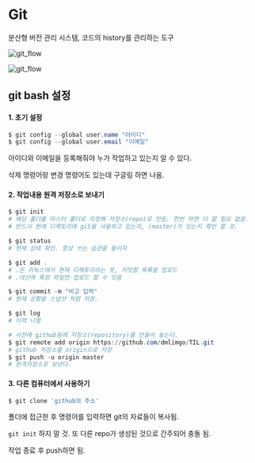 # Git

분산형 버전 관리 시스템, 코드의 history를 관리하는 도구

![git_flow](C:\Users\student\Desktop\TIL\pic\git_flow.PNG)

![git_flow](C:\Users\Lim\Desktop\SSAFY\TIL\pic\git_flow.PNG)



## git bash 설정

#### 1. 초기 설정

```powershell
$ git config --global user.name "아이디"
$ git config --global user.email "이메일"
```

아이디와 이메일을 등록해줘야 누가 작업하고 있는지 알 수 있다.

삭제 명령어랑 변경 명령어도 있는데 구글링 하면 나옴.



#### 2. 작업내용 원격 저장소로 보내기

```powershell
$ git init 
# 해당 폴더를 마스터 폴더로 지정해 저장소(repo)로 만듬. 한번 하면 더 할 필요 없음.
# 반드시 현재 디렉토리에 git을 사용하고 있는지, (master)가 있는지 확인 할 것.
```

```powershell
$ git status		
# 현재 상태 확인. 항상 쓰는 습관을 들이자
```

```powershell
$ git add . 		
# .은 리눅스에서 현재 디렉토리라는 뜻, 커밋할 목록을 업로드
# .대신에 특정 파일만 업로드 할 수 잇음
```

```powershell
$ git commit -m "비고 입력" 	
# 현재 상황을 스냅샷 처럼 저장.
```

```powershell
$ git log 
# 이력 나열
```

```powershell
# 사전에 github등에 저장소(repository)를 만들어 놓는다.
$ git remote add origin https://github.com/dmlimgo/TIL.git
# github 저장소를 origin으로 저장
$ git push -u origin master
# 원격저장소로 보낸다.
```



#### 3. 다른 컴퓨터에서 사용하기

```powershell
$ git clone 'github의 주소'
```

폴더에 접근한 후 명령어를 입력하면 git의 자료들이 복사됨.

`git init` 하지 말 것. 또 다른 repo가 생성된 것으로 간주되어 충돌 됨.

작업 종료 후 push하면 됨.